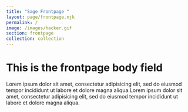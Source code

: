 ```yaml
---
title: "Sage Frontpage "
layout: page/frontpage.njk
permalink: /
image: /images/hacker.gif
section: frontpage
collection: collection
---
```


# This is the frontpage body field

Lorem ipsum dolor sit amet, consectetur adipisicing elit, sed do eiusmod tempor incididunt ut labore et dolore magna aliqua.Lorem ipsum dolor sit amet, consectetur adipisicing elit, sed do eiusmod tempor incididunt ut labore et dolore magna aliqua.

